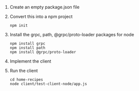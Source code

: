1. Create an empty package.json file

2. Convert this into a npm project
    ```
    npm init
    ```

3. Install the grpc, path, @grpc/proto-loader packages for node
    ```
    npm install grpc
    npm install path
    npm install @grpc/proto-loader
    ```

4. Implement the client 

5. Run the client
    ```
    cd home-recipes
    node client/test-client-node/app.js 
    ```